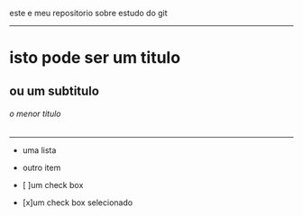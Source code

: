 este e meu repositorio sobre estudo do git

---

#  isto pode ser um titulo

## ou um subtitulo

###### o menor titulo

---


- uma lista
- outro item

- [ ]um check box
- [x]um check box selecionado